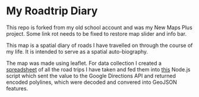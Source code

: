 # My Roadtrip Diary

This repo is forked from my old school account and was my New Maps Plus project. Some link rot needs to be fixed to restore map slider and info bar. 

This map is a spatial diary of roads I have travelled on through the course of my life. It is intended to serve as a spatial auto-biography.

The map was made using leaflet. For data collection I created a [spreadsheet](https://github.com/DevinLeeBartley/roadtripData/blob/master/trips.csv) of all the road trips I have taken and fed them into [this](https://github.com/DevinLeeBartley/roadtripData) Node.js script which sent the value to the Google Directions API and returned encoded polylines, which were decoded and convered into GeoJSON features.
